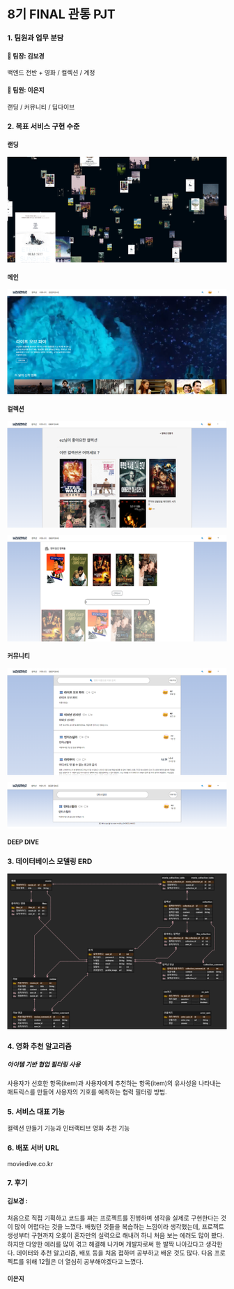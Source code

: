 # 8기 FINAL 관통 PJT

### 1. 팀원과 업무 분담

#### 🤍 팀장: 김보경

백엔드 전반 + 영화 / 컬렉션 / 계정  

#### 🤍 팀원: 이은지

랜딩 / 커뮤니티 / 딥다이브



### 2.  목표 서비스 구현 수준

#### 랜딩

![랜딩페이지](./README.assets/01.png)



#### 메인

![메인](./README.assets/02.png)



#### 컬렉션

![컬렉션](./README.assets/03.png)

![컬렉션 생성](./README.assets/04.png)

#### 커뮤니티

![커뮤니티](./README.assets/05.png)

![커뮤니티 리뷰 검색](./README.assets/06.png)



#### DEEP DIVE



### 3. 데이터베이스 모델링 ERD

![ERD](./README.assets/08.png)



### 4. 영화 추천 알고리즘

##### 아이템 기반 협업 필터링 사용

사용자가 선호한 항목(item)과 사용자에게 추천하는 항목(item)의 유사성을 나타내는 매트릭스를 만들어 사용자의 기호를 예측하는 협력 필터링 방법.



### 5. 서비스 대표 기능

컬렉션 만들기 기능과 인터랙티브 영화 추천 기능



### 6. 배포 서버 URL

moviedive.co.kr



### 7. 후기

#### 김보경 :

처음으로 직접 기획하고 코드를 짜는 프로젝트를 진행하며 생각을 실제로 구현한다는 것이 많이 어렵다는 것을 느꼈다. 배웠던 것들을 복습하는 느낌이라 생각했는데, 프로젝트 생성부터 구현까지 오롯이 혼자만의 실력으로 해내려 하니 처음 보는 에러도 많이 봤다. 하지만 다양한 에러를 많이 겪고 해결해 나가며 개발자로써 한 발짝 나아갔다고 생각한다. 데이터와 추천 알고리즘, 배포 등을 처음 접하며 공부하고 배운 것도 많다. 다음 프로젝트를 위해 12월은 더 열심히 공부해야겠다고 느꼈다. 

#### 이은지